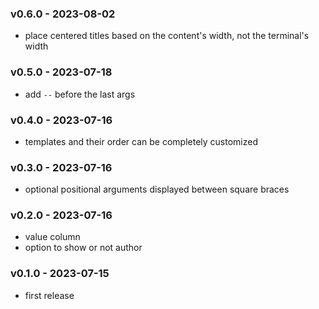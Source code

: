 <a name="v0.6.0"></a>
### v0.6.0 - 2023-08-02
- place centered titles based on the content's width, not the terminal's width

<a name="v0.5.0"></a>
### v0.5.0 - 2023-07-18
- add `--` before the last args

<a name="v0.4.0"></a>
### v0.4.0 - 2023-07-16
- templates and their order can be completely customized

<a name="v0.3.0"></a>
### v0.3.0 - 2023-07-16
- optional positional arguments displayed between square braces

<a name="v0.2.0"></a>
### v0.2.0 - 2023-07-16
- value column
- option to show or not author

<a name="v0.1.0"></a>
### v0.1.0 - 2023-07-15
- first release
